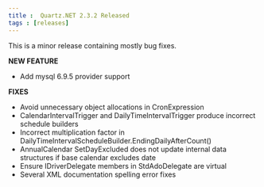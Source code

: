 ```yaml
---
title :  Quartz.NET 2.3.2 Released
tags : [releases]
---
```


This is a minor release containing mostly bug fixes. 

__NEW FEATURE__

* Add mysql 6.9.5 provider support 

__FIXES__

* Avoid unnecessary object allocations in CronExpression 
* CalendarIntervalTrigger and DailyTimeIntervalTrigger produce incorrect schedule builders 
* Incorrect multiplication factor in DailyTimeIntervalScheduleBuilder.EndingDailyAfterCount() 
* AnnualCalendar SetDayExcluded does not update internal data structures if base calendar excludes date 
* Ensure IDriverDelegate members in StdAdoDelegate are virtual 
* Several XML documentation spelling error fixes

<Download />

